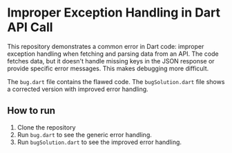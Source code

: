 # Improper Exception Handling in Dart API Call

This repository demonstrates a common error in Dart code: improper exception handling when fetching and parsing data from an API. The code fetches data, but it doesn't handle missing keys in the JSON response or provide specific error messages.  This makes debugging more difficult.

The `bug.dart` file contains the flawed code.  The `bugSolution.dart` file shows a corrected version with improved error handling.

## How to run

1. Clone the repository
2. Run `bug.dart` to see the generic error handling.
3. Run `bugSolution.dart` to see the improved error handling.
